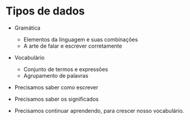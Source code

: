 # Tipos de dados

* Gramática 
    * Elementos da linguagem e suas combinações
    * A arte de falar e escrever corretamente 

* Vocabulário
    * Conjunto de termos e expressões
    * Agrupamento de palavras

* Precisamos saber como escrever 
* Precisamos saber os significados
* Precisamos continuar aprendendo, para crescer nosso vocabulário. 